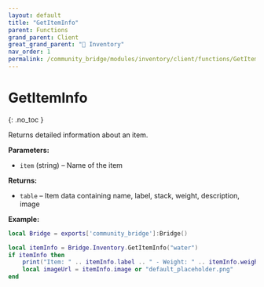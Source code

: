 ```yaml
---
layout: default
title: "GetItemInfo"
parent: Functions
grand_parent: Client
great_grand_parent: "🎒 Inventory"
nav_order: 1
permalink: /community_bridge/modules/inventory/client/functions/GetItemInfo/
---
```


# GetItemInfo
{: .no_toc }

Returns detailed information about an item.

**Parameters:**
- `item` (string) – Name of the item

**Returns:**
- `table` – Item data containing name, label, stack, weight, description, image

**Example:**
```lua
local Bridge = exports['community_bridge']:Bridge()

local itemInfo = Bridge.Inventory.GetItemInfo("water")
if itemInfo then
    print("Item: " .. itemInfo.label .. " - Weight: " .. itemInfo.weight)
    local imageUrl = itemInfo.image or "default_placeholder.png"
end
```
